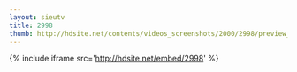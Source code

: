 ```yaml
---
layout: sieutv
title: 2998
thumb: http://hdsite.net/contents/videos_screenshots/2000/2998/preview_360p.mp4.jpg
---
```

{% include iframe src='http://hdsite.net/embed/2998' %}
 
